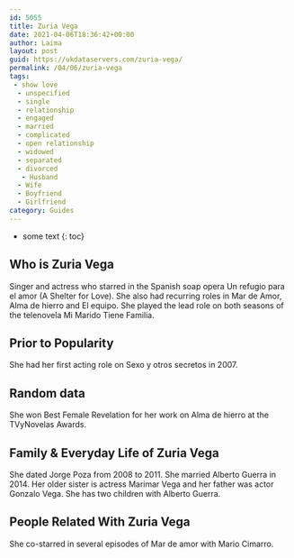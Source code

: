 ```yaml
---
id: 5055
title: Zuria Vega
date: 2021-04-06T18:36:42+00:00
author: Laima
layout: post
guid: https://ukdataservers.com/zuria-vega/
permalink: /04/06/zuria-vega
tags:
 - show love
  - unspecified
  - single
  - relationship
  - engaged
  - married
  - complicated
  - open relationship
  - widowed
  - separated
  - divorced
   - Husband
  - Wife
  - Boyfriend
  - Girlfriend
category: Guides
---
```


* some text
{: toc}


## Who is Zuria Vega
                  
                  
                  
Singer and actress who starred in the Spanish soap opera Un refugio para el amor (A Shelter for Love). She also had recurring roles in Mar de Amor, Alma de hierro and El equipo. She played the lead role on both seasons of the telenovela Mi Marido Tiene Familia. 
                  
              
            
              
            
                
                
                
## Prior to Popularity
                  
                  
                  
She had her first acting role on Sexo y otros secretos in 2007.
                  
              
            
              
            
                
                
                
## Random data
                  
                  
                  
She won Best Female Revelation for her work on Alma de hierro at the TVyNovelas Awards.
                  
              
            
              
            
                
                
                
## Family & Everyday Life of Zuria Vega
                  
                  
                  
She dated Jorge Poza from 2008 to 2011. She married Alberto Guerra in 2014. Her older sister is actress Marimar Vega and her father was actor Gonzalo Vega. She has two children with Alberto Guerra. 
                  
              
            
              
            
                
                
                
## People Related With Zuria Vega
                  
                  
                  
She co-starred in several episodes of Mar de amor with Mario Cimarro.
                  
              
            
              
            
                
              
            
              
              
            
            
              
            
          
          
          